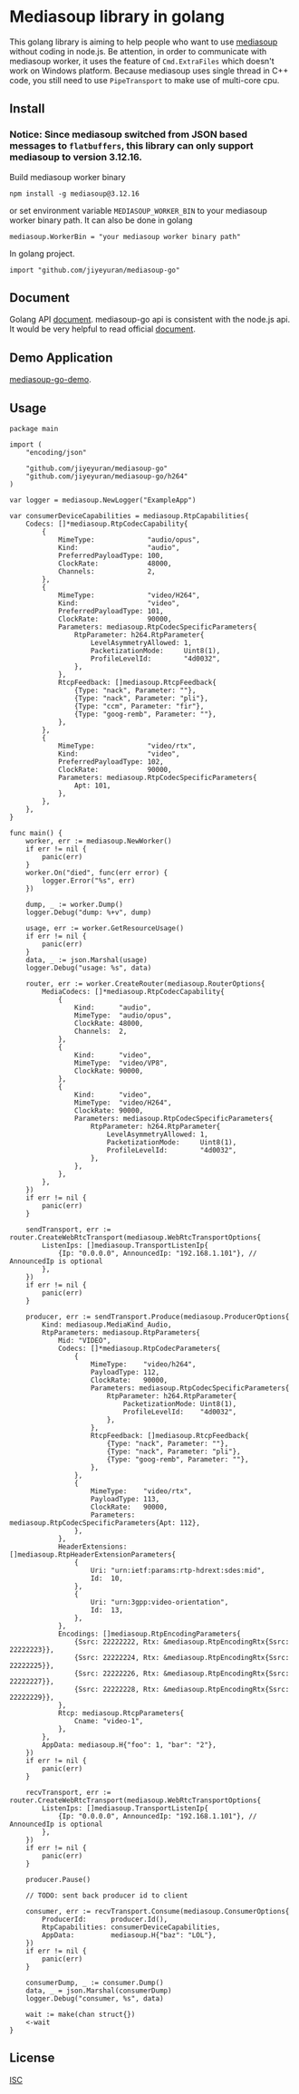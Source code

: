# Mediasoup library in golang
This golang library is aiming to help people who want to use [mediasoup](https://github.com/versatica/mediasoup) without coding in node.js. Be attention, in order to communicate with mediasoup worker, it uses the feature of `Cmd.ExtraFiles` which doesn't work on Windows platform. Because mediasoup uses single thread in C++ code, you still need to use `PipeTransport` to make use of multi-core cpu.
## Install

### Notice: Since mediasoup switched from JSON based messages to `flatbuffers`, this library can only support mediasoup to version 3.12.16.

Build mediasoup worker binary
```
npm install -g mediasoup@3.12.16
```
or set environment variable `MEDIASOUP_WORKER_BIN` to your mediasoup worker binary path. It can also be done in golang
```
mediasoup.WorkerBin = "your mediasoup worker binary path"
```
In golang project.
```
import "github.com/jiyeyuran/mediasoup-go"
```

## Document
Golang API [document](https://pkg.go.dev/github.com/jiyeyuran/mediasoup-go). mediasoup-go api is consistent with the node.js api. It would be very helpful to read official [document](https://mediasoup.org/documentation/v3/mediasoup/api/).


## Demo Application
[mediasoup-go-demo](https://github.com/jiyeyuran/mediasoup-go-demo).



## Usage
```
package main

import (
	"encoding/json"

	"github.com/jiyeyuran/mediasoup-go"
	"github.com/jiyeyuran/mediasoup-go/h264"
)

var logger = mediasoup.NewLogger("ExampleApp")

var consumerDeviceCapabilities = mediasoup.RtpCapabilities{
	Codecs: []*mediasoup.RtpCodecCapability{
		{
			MimeType:             "audio/opus",
			Kind:                 "audio",
			PreferredPayloadType: 100,
			ClockRate:            48000,
			Channels:             2,
		},
		{
			MimeType:             "video/H264",
			Kind:                 "video",
			PreferredPayloadType: 101,
			ClockRate:            90000,
			Parameters: mediasoup.RtpCodecSpecificParameters{
				RtpParameter: h264.RtpParameter{
					LevelAsymmetryAllowed: 1,
					PacketizationMode:     Uint8(1),
					ProfileLevelId:        "4d0032",
				},
			},
			RtcpFeedback: []mediasoup.RtcpFeedback{
				{Type: "nack", Parameter: ""},
				{Type: "nack", Parameter: "pli"},
				{Type: "ccm", Parameter: "fir"},
				{Type: "goog-remb", Parameter: ""},
			},
		},
		{
			MimeType:             "video/rtx",
			Kind:                 "video",
			PreferredPayloadType: 102,
			ClockRate:            90000,
			Parameters: mediasoup.RtpCodecSpecificParameters{
				Apt: 101,
			},
		},
	},
}

func main() {
	worker, err := mediasoup.NewWorker()
	if err != nil {
		panic(err)
	}
	worker.On("died", func(err error) {
		logger.Error("%s", err)
	})

	dump, _ := worker.Dump()
	logger.Debug("dump: %+v", dump)

	usage, err := worker.GetResourceUsage()
	if err != nil {
		panic(err)
	}
	data, _ := json.Marshal(usage)
	logger.Debug("usage: %s", data)

	router, err := worker.CreateRouter(mediasoup.RouterOptions{
		MediaCodecs: []*mediasoup.RtpCodecCapability{
			{
				Kind:      "audio",
				MimeType:  "audio/opus",
				ClockRate: 48000,
				Channels:  2,
			},
			{
				Kind:      "video",
				MimeType:  "video/VP8",
				ClockRate: 90000,
			},
			{
				Kind:      "video",
				MimeType:  "video/H264",
				ClockRate: 90000,
				Parameters: mediasoup.RtpCodecSpecificParameters{
					RtpParameter: h264.RtpParameter{
						LevelAsymmetryAllowed: 1,
						PacketizationMode:     Uint8(1),
						ProfileLevelId:        "4d0032",
					},
				},
			},
		},
	})
	if err != nil {
		panic(err)
	}

	sendTransport, err := router.CreateWebRtcTransport(mediasoup.WebRtcTransportOptions{
		ListenIps: []mediasoup.TransportListenIp{
			{Ip: "0.0.0.0", AnnouncedIp: "192.168.1.101"}, // AnnouncedIp is optional
		},
	})
	if err != nil {
		panic(err)
	}

	producer, err := sendTransport.Produce(mediasoup.ProducerOptions{
		Kind: mediasoup.MediaKind_Audio,
		RtpParameters: mediasoup.RtpParameters{
			Mid: "VIDEO",
			Codecs: []*mediasoup.RtpCodecParameters{
				{
					MimeType:    "video/h264",
					PayloadType: 112,
					ClockRate:   90000,
					Parameters: mediasoup.RtpCodecSpecificParameters{
						RtpParameter: h264.RtpParameter{
							PacketizationMode: Uint8(1),
							ProfileLevelId:    "4d0032",
						},
					},
					RtcpFeedback: []mediasoup.RtcpFeedback{
						{Type: "nack", Parameter: ""},
						{Type: "nack", Parameter: "pli"},
						{Type: "goog-remb", Parameter: ""},
					},
				},
				{
					MimeType:    "video/rtx",
					PayloadType: 113,
					ClockRate:   90000,
					Parameters:  mediasoup.RtpCodecSpecificParameters{Apt: 112},
				},
			},
			HeaderExtensions: []mediasoup.RtpHeaderExtensionParameters{
				{
					Uri: "urn:ietf:params:rtp-hdrext:sdes:mid",
					Id:  10,
				},
				{
					Uri: "urn:3gpp:video-orientation",
					Id:  13,
				},
			},
			Encodings: []mediasoup.RtpEncodingParameters{
				{Ssrc: 22222222, Rtx: &mediasoup.RtpEncodingRtx{Ssrc: 22222223}},
				{Ssrc: 22222224, Rtx: &mediasoup.RtpEncodingRtx{Ssrc: 22222225}},
				{Ssrc: 22222226, Rtx: &mediasoup.RtpEncodingRtx{Ssrc: 22222227}},
				{Ssrc: 22222228, Rtx: &mediasoup.RtpEncodingRtx{Ssrc: 22222229}},
			},
			Rtcp: mediasoup.RtcpParameters{
				Cname: "video-1",
			},
		},
		AppData: mediasoup.H{"foo": 1, "bar": "2"},
	})
	if err != nil {
		panic(err)
	}

	recvTransport, err := router.CreateWebRtcTransport(mediasoup.WebRtcTransportOptions{
		ListenIps: []mediasoup.TransportListenIp{
			{Ip: "0.0.0.0", AnnouncedIp: "192.168.1.101"}, // AnnouncedIp is optional
		},
	})
	if err != nil {
		panic(err)
	}

	producer.Pause()

	// TODO: sent back producer id to client

	consumer, err := recvTransport.Consume(mediasoup.ConsumerOptions{
		ProducerId:      producer.Id(),
		RtpCapabilities: consumerDeviceCapabilities,
		AppData:         mediasoup.H{"baz": "LOL"},
	})
	if err != nil {
		panic(err)
	}

	consumerDump, _ := consumer.Dump()
	data, _ = json.Marshal(consumerDump)
	logger.Debug("consumer, %s", data)

	wait := make(chan struct{})
	<-wait
}
```
## License

[ISC](/LICENSE)
